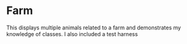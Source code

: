 # Farm
 This displays multiple animals related to a farm and demonstrates my knowledge of classes. I also included a test harness
